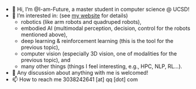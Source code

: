 - 👋 Hi, I’m @I-am-Future, a master student in computer science @ UCSD!
- 👀 I’m interested in: (see [my website](https://i-am-future.github.io/) for details)
  -  robotics (like arm robots and quadruped robots),
  -  embodied AI (multimodal perception, decision, control for the robots mentioned above),
  -  deep learning & reinforcement learning (this is the tool for the previous topic),
  -  computer vision (especially 3D vision, one of modalities for the previous topic), and
  -  many other things (things I feel interesting, e.g., HPC, NLP, RL...).
- 🌱 Any discussion about anything with me is welcomed!
- 📫 How to reach me 3038242641 [at] qq [dot] com

<!---
I-am-Future/I-am-Future is a ✨ special ✨ repository because its `README.md` (this file) appears on your GitHub profile.
You can click the Preview link to take a look at your changes.
--->
